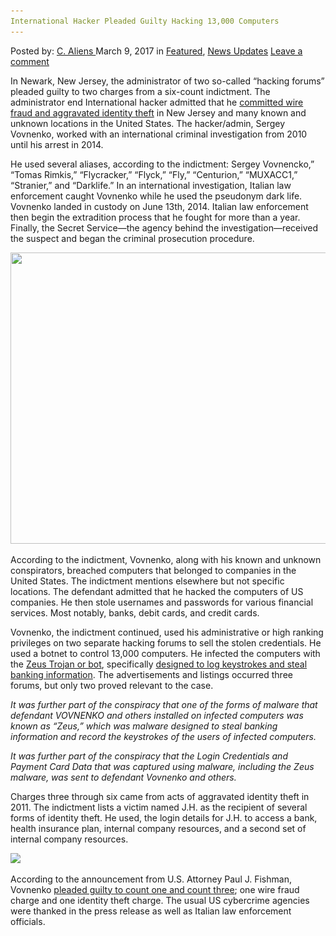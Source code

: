 ```yaml
---
International Hacker Pleaded Guilty Hacking 13,000 Computers
---
```

<article class="post-listing post-18513 post type-post status-publish format-standard has-post-thumbnail hentry 
 tag-5113 tag-computers tag-guilty tag-hacker tag-hacking tag-international tag-pleaded">
<div class="post-inner">
<span>Posted by: <a href="https://www.deepdotweb.com/author/caliens/" title="">C. Aliens </a></span>
<span>March 9, 2017</span>
<span>in <a href="https://www.deepdotweb.com/category/deepdot-news/" rel="category tag">Featured</a>, <a href="https://www.deepdotweb.com/category/news-updates/" rel="category tag">News Updates</a></span>
<span><a href="https://www.deepdotweb.com/2017/03/09/international-hacker-pleaded-guilty-hacking-13000-computers/#respond">Leave a comment</a></span>


<p>In Newark, New Jersey, the administrator of two so-called “hacking forums” pleaded guilty to two charges from a six-count indictment. The administrator end International hacker admitted that he <a href="https://www.justice.gov/usao-nj/pr/ukrainian-citizen-admits-using-army-13000-infected-computers-loot-log-credentials-payment">committed wire fraud and aggravated identity theft</a> in New Jersey and many known and unknown locations in the United States. The hacker/admin, Sergey Vovnenko, worked with an international criminal investigation from 2010 until his arrest in 2014.</p>
<p>He used several aliases, according to the indictment: Sergey Vovnencko,” “Tomas Rimkis,” “Flycracker,” “Flyck,” “Fly,” “Centurion,” “MUXACC1,” “Stranier,” and “Darklife.” In an international investigation, Italian law enforcement caught Vovnenko while he used the pseudonym dark life. Vovnenko landed in custody on June 13th, 2014. Italian law enforcement then begin the extradition process that he fought for more than a year. Finally, the Secret Service—the agency behind the investigation—received the suspect and began the criminal prosecution procedure.</p>
<p><img class="wp-image-18526 aligncenter" src="/imgs/2017/03/word-image-8.png" width="998" height="466" srcset="/imgs/2017/03/word-image-8.png 1681w, /imgs/2017/03/word-image-8-300x140.png 300w, /imgs/2017/03/word-image-8-1024x478.png 1024w" sizes="(max-width: 998px) 100vw, 998px" /></p>
<p>According to the indictment, Vovnenko, along with his known and unknown conspirators, breached computers that belonged to companies in the United States. The indictment mentions elsewhere but not specific locations. The defendant admitted that he hacked the computers of US companies. He then stole usernames and passwords for various financial services. Most notably, banks, debit cards, and credit cards.</p>
<p>Vovnenko, the indictment continued, used his administrative or high ranking privileges on two separate hacking forums to sell the stolen credentials. He used a botnet to control 13,000 computers. He infected the computers with the <a href="https://www.deepdotweb.com/2016/12/21/zeus-botnet-successor-floki-bot-available-alphabay/">Zeus Trojan or bot</a>, specifically <a href="https://www.deepdotweb.com/tag/malware/">designed to log keystrokes and steal banking information</a>. The advertisements and listings occurred three forums, but only two proved relevant to the case.</p>
<p><a id="post-18513-_gjdgxs"></a><em>It was further part of the conspiracy that one of the forms of malware that </em><br />
<em>defendant VOVNENKO and others installed on infected computers was known as &#8220;Zeus,” which was malware designed to steal banking information and record the keystrokes of the users of infected computers.</em></p>
<p><em><a id="post-18513-_30j0zll"></a>It was further part of the conspiracy that the Login Credentials and </em><br />
<em>Payment Card Data that was captured using malware, including the Zeus malware, was sent to defendant Vovnenko and others.</em></p>
<p>Charges three through six came from acts of aggravated identity theft in 2011. The indictment lists a victim named J.H. as the recipient of several forms of identity theft. He used, the login details for J.H. to access a bank, health insurance plan, internal company resources, and a second set of internal company resources.</p>
<p><img class="wp-image-18527 aligncenter" src="/imgs/2017/03/word-image-9.png" srcset="/imgs/2017/03/word-image-9.png 938w, /imgs/2017/03/word-image-9-300x85.png 300w" sizes="(max-width: 938px) 100vw, 938px" /></p>
<p>According to the announcement from U.S. Attorney Paul J. Fishman, Vovnenko <a href="https://www.justice.gov/usao-nj/file/814376/download">pleaded guilty to count one and count three</a>; one wire fraud charge and one identity theft charge. The usual US cybercrime agencies were thanked in the press release as well as Italian law enforcement officials.</p>
</div>
<span style="display:none"><a href="https://www.deepdotweb.com/tag/13000/" rel="tag">13000</a> <a href="https://www.deepdotweb.com/tag/computers/" rel="tag">computers</a>  <a href="https://www.deepdotweb.com/tag/hacker/" rel="tag">hacker</a> <a href="https://www.deepdotweb.com/tag/hacking/" rel="tag">hacking</a> <a href="https://www.deepdotweb.com/tag/international/" rel="tag">international</a> <a href="https://www.deepdotweb.com/tag/pleaded/" rel="tag">pleaded</a></span> <span style="display:none" class="updated">2017-03-09<a href="https://www.deepdotweb.com/author/caliens/" title="Posts by C. Aliens" rel="author">C. Aliens</a></strong></div>
</div>
</article>

